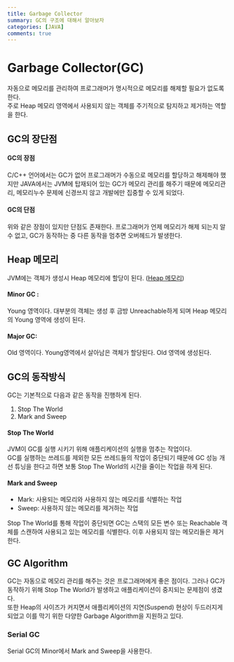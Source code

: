 ```yaml
---
title: Garbage Collector
summary: GC의 구조에 대해서 알아보자
categories: [JAVA]
comments: true
---
```


# Garbage Collector(GC)
자동으로 메모리를 관리하여 프로그래머가 명시적으로 메모리를 해제할 필요가 없도록 한다.\
주로 Heap 메모리 영역에서 사용되지 않는 객체를 주기적으로 탐지하고 제거하는 역할을 한다.

## GC의 장단점
#### GC의 장점
C/C++ 언어에서는 GC가 없어 프로그래머가 수동으로 메모리를 할당하고 해제해야 했지만 JAVA에서는 JVM에 탑재되어 있는 GC가 메모리 관리를 해주기 때문에 메모리관리, 메모리누수 문제에 신경쓰지 않고 개발에만 집중할 수 있게 되었다.

#### GC의 단점
위와 같은 장점이 있지만 단점도 존재한다. 프로그래머가 언제 메모리가 해제 되는지 알 수 없고, GC가 동작하는 중 다른 동작을 멈추면 오버헤드가 발생한다.

## Heap 메모리
JVM에는 객체가 생성시 Heap 메모리에 할당이 된다.
([Heap 메모리](2023-12-31-java-compile.md#힙-heap-언제든지-넣고-언제든지-뺄-수-있는-공간))

#### Minor GC : 
Young 영역이다.
대부분의 객체는 생성 후 금방 Unreachable하게 되며 Heap 메모리의 Young 영역에 생성이 된다.

#### Major GC:
Old 영역이다. Young영역에서 살아남은 객체가 할당된다. Old 영역에 생성된다.

## GC의 동작방식
GC는 기본적으로 다음과 같은 동작을 진행하게 된다.
1. Stop The World
2. Mark and Sweep

#### Stop The World
JVM이 GC를 실행 시키기 위해 애플리케이션의 실행을 멈추는 작업이다.\
GC를 실행하는 쓰레드를 제외한 모든 쓰레드들의 작업이 중단되기 때문에 GC 성능 개선 튜닝을 한다고 하면 보통 Stop The World의 시간을 줄이는 작업을 하게 된다.

#### Mark and Sweep
* Mark: 사용되는 메모리와 사용하지 않는 메모리를 식별하는 작업
* Sweep: 사용하지 않는 메모리를 제거하는 작업

Stop The World를 통해 작업이 중단되면 GC는 스택의 모든 변수 또는 Reachable 객체를 스캔하여 사용되고 있는 메모리를 식별한다. 이후 사용되지 않는 메모리들은 제거한다.

## GC Algorithm
GC는 자동으로 메모리 관리를 해주는 것은 프로그래머에게 좋은 점이다. 그러나 GC가 동작하기 위해 Stop The World가 발생하고 애플리케이션이 중지되는 문제점이 생겼다.\
또한 Heap의 사이즈가 커지면서 애플리케이션의 지연(Suspend) 현상이 두드러지게 되었고 이를 막기 위한 다양한 Garbage Algorithm을 지원하고 있다.

### Serial GC
Serial GC의 Minor에서 Mark and Sweep을 사용한다.

